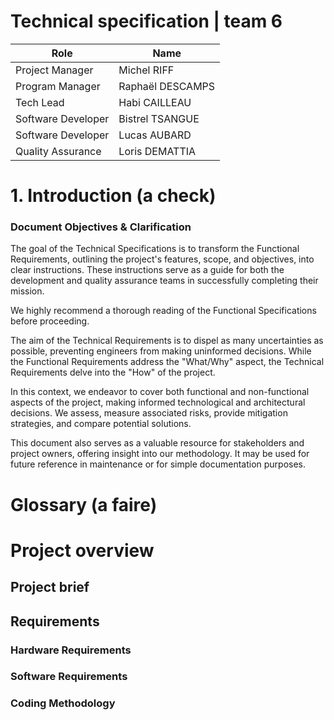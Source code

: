 # Technical specification | team 6
| Role | Name  | 
|---|---|
| Project Manager | Michel RIFF | 
| Program Manager | Raphaël DESCAMPS | 
| Tech Lead | Habi CAILLEAU  | 
| Software Developer | Bistrel TSANGUE | 
| Software Developer | Lucas AUBARD |
| Quality Assurance | Loris DEMATTIA | 



# 1. Introduction (a check)

### Document Objectives & Clarification
The goal of the Technical Specifications is to transform the Functional Requirements, outlining the project's features, scope, and objectives, into clear instructions. These instructions serve as a guide for both the development and quality assurance teams in successfully completing their mission.

We highly recommend a thorough reading of the Functional Specifications before proceeding.

The aim of the Technical Requirements is to dispel as many uncertainties as possible, preventing engineers from making uninformed decisions. While the Functional Requirements address the "What/Why" aspect, the Technical Requirements delve into the "How" of the project.

In this context, we endeavor to cover both functional and non-functional aspects of the project, making informed technological and architectural decisions. We assess, measure associated risks, provide mitigation strategies, and compare potential solutions.

This document also serves as a valuable resource for stakeholders and project owners, offering insight into our methodology. It may be used for future reference in maintenance or for simple documentation purposes.

# Glossary (a faire)

# Project overview

## Project brief

## Requirements

### Hardware Requirements

### Software Requirements


### Coding Methodology

